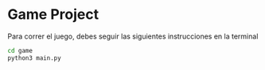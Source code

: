# Game Project


Para correr el juego, debes seguir las siguientes instrucciones en la terminal
```sh 
cd game
python3 main.py
```